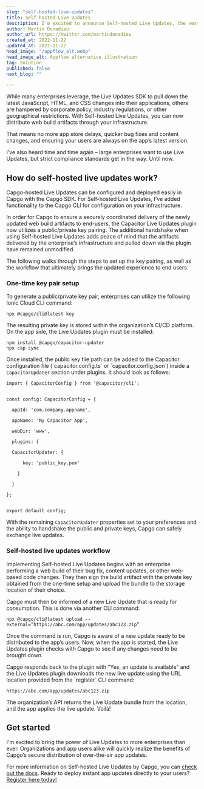 ```yaml
---
slug: "self-hosted-live-updates"
title: Self-hosted Live Updates
description: I'm excited to announce Self-hosted Live Updates, the next iteration of Capgo’s Live Updates!
author: Martin Donadieu
author_url: https://twitter.com/martindonadieu
created_at: 2022-11-22
updated_at: 2022-11-22
head_image: "/appflow_alt.webp"
head_image_alt: Appflow alternative illustration
tag: Solution
published: false
next_blog: ""

---
```


While many enterprises leverage, the Live Updates SDK to pull down the latest JavaScript, HTML, and CSS changes into their applications, others are hampered by corporate policy, industry regulations, or other geographical restrictions. With Self-hosted Live Updates, you can now distribute web build artifacts through your infrastructure.

That means no more app store delays, quicker bug fixes and content changes, and ensuring your users are always on the app’s latest version.

I’ve also heard time and time again – large enterprises want to use Live Updates, but strict compliance standards get in the way. Until now.

## How do self-hosted live updates work?
Capgo-hosted Live Updates can be configured and deployed easily in Capgo with the Capgo SDK. For Self-hosted Live Updates, I’ve added functionality to the Capgo CLI for configuration on your infrastructure.

In order for Capgo to ensure a securely coordinated delivery of the newly updated web build artifacts to end-users, the Capacitor Live Updates plugin now utilizes a public/private key pairing. The additional handshake when using Self-hosted Live Updates adds peace of mind that the artifacts delivered by the enterprise’s infrastructure and pulled down via the plugin have remained unmodified.

The following walks through the steps to set up the key pairing, as well as the workflow that ultimately brings the updated experience to end users.

### One-time key pair setup

To generate a public/private key pair, enterprises can utilize the following Ionic Cloud CLI command:

```
npx @capgo/cli@latest key
```

The resulting private key is stored within the organization’s CI/CD platform. On the app side, the Live Updates plugin must be installed:

```
npm install @capgo/capacitor-updater
npx cap sync
```

Once installed, the public key file path can be added to the Capacitor configuration file (\`capacitor.config.ts\` or \`capacitor.config.json\`) inside a `CapacitorUpdater` section under plugins. It should look as follows:

```
import { CapacitorConfig } from '@capacitor/cli';


const config: CapacitorConfig = {

  appId: 'com.company.appname',

  appName: 'My Capacitor App',

  webDir: 'www',

  plugins: {

  CapacitorUpdater: {

      key: 'public_key.pem'

    }

  }

};


export default config;
```

With the remaining `CapacitorUpdater` properties set to your preferences and the ability to handshake the public and private keys, Capgo can safely exchange live updates.

### Self-hosted live updates workflow

Implementing Self-hosted Live Updates begins with an enterprise performing a web build of their bug fix, content updates, or other web-based code changes. They then sign the build artifact with the private key obtained from the one-time setup and upload the bundle to the storage location of their choice.

Capgo must then be informed of a new Live Update that is ready for consumption. This is done via another CLI command:

```
npx @capgo/cli@latest upload --external=”https://abc.com/app/updates/abc123.zip”
```

Once the command is run, Capgo is aware of a new update ready to be distributed to the app’s users. Now, when the app is started, the Live Updates plugin checks with Capgo to see if any changes need to be brought down.

Capgo responds back to the plugin with “Yes, an update is available” and the Live Updates plugin downloads the new live update using the URL location provided from the \`register\` CLI command:

```
https://abc.com/app/updates/abc123.zip
```

The organization’s API returns the Live Update bundle from the location, and the app applies the live update. Voilà!

## Get started

I'm excited to bring the power of Live Updates to more enterprises than ever. Organizations and app users alike will quickly realize the benefits of Capgo’s secure distribution of over-the-air app updates. 

For more information on Self-hosted Live Updates by Capgo, you can [check out the docs](https://docs.capgo.app/tooling/cli#upload-version). Ready to deploy instant app updates directly to your users? [Register here today!](https://web.capgo.app/register)
